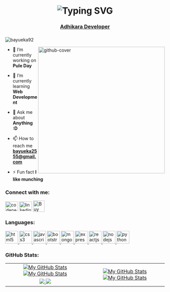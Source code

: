 <h1 align="center">
<img src="https://readme-typing-svg.herokuapp.com?lines=Hi+%F0%9F%91%8B%2C+I'm+Moh+Eka+Bayu+Ainul+Hakim" alt="Typing SVG" />
</h1>
<h3 align="center"><a href="https://awgmarket.com/" target="blank">Adhikara Developer</a></h3>
<h3 align="center"><a href="" target="blank"></a></h3>

<p align="left"><img src="https://komarev.com/ghpvc/?username=bayueka92&label=Profile%20views&color=0e75b6&style=flat" alt="bayueka92" /> </p>

<img align="right" src="https://i.giphy.com/media/uhkgRdrMSnqDBofJru/giphy.webp" width="400" alt="github-cover">

- 🔭 I’m currently working on **Pule Day**

- 🌱 I’m currently learning **Web Development**

- 💬 Ask me about **Anything :D**

- 📫 How to reach me **bayueka2555@gmail.com**

- ⚡ Fun fact **I like munching**

<h3 align="left">Connect with me:</h3>
<p align="left">
<a href="https://codepen.io/" target="blank"><img align="center" src="https://cdn.jsdelivr.net/gh/devicons/devicon/icons/codepen/codepen-plain.svg" alt="codepen" height="30" width="40" /></a>
<a href="https://www.linkedin.com/in/bayu-eka-819a151b5" target="blank"><img align="center" src="https://cdn.jsdelivr.net/gh/devicons/devicon/icons/linkedin/linkedin-original.svg" alt="linkedin" height="30" width="40" /></a>
<a href='https://ko-fi.com/bayueka92' target='_blank'><img align="center" height='36' style='border:0px;height:36px;' src='https://cdn.ko-fi.com/cdn/kofi3.png?v=3' border='0' alt='Buy Me a Coffee at ko-fi.com' /></a>
</p>

<h3 align="left">Languages:</h3>
<p align="left">
  <a href="https://www.w3.org/html/" target="_blank" rel="noreferrer">
  <img src="https://cdn.jsdelivr.net/gh/devicons/devicon/icons/html5/html5-original.svg" alt="html5" width="40" height="40"/>
  </a>
  <a href="https://www.w3schools.com/css/" target="_blank" rel="noreferrer">
  <img src="https://cdn.jsdelivr.net/gh/devicons/devicon/icons/css3/css3-original.svg" alt="css3" width="40" height="40"/>
  </a>
  <a href="https://developer.mozilla.org/en-US/docs/Web/JavaScript" target="_blank" rel="noreferrer">
  <img src="https://cdn.jsdelivr.net/gh/devicons/devicon/icons/javascript/javascript-original.svg" alt="javascript" width="40" height="40"/>
  </a>
  <a href="https://getbootstrap.com" target="_blank" rel="noreferrer">
  <img src="https://cdn.jsdelivr.net/gh/devicons/devicon/icons/bootstrap/bootstrap-original.svg" alt="bootstrap" width="40" height="40"/>
  </a>
  <a href="https://www.mongodb.com/" target="_blank" rel="noreferrer">
  <img src="https://cdn.jsdelivr.net/gh/devicons/devicon/icons/mongodb/mongodb-original.svg" alt="mongodb" width="40" height="40"/>
  </a>
  <a href="https://expressjs.com/" target="_blank" rel="noreferrer">
  <img src="https://cdn.jsdelivr.net/gh/devicons/devicon/icons/express/express-original.svg" alt="expressjs" width="40" height="40"/>
  </a> 
  <a href="https://reactjs.org/" target="_blank" rel="noreferrer">
  <img src="https://cdn.jsdelivr.net/gh/devicons/devicon/icons/react/react-original.svg" alt="reactjs" width="40" height="40"/>
  </a>
  <a href="https://nodejs.org" target="_blank" rel="noreferrer">
  <img src="https://cdn.jsdelivr.net/gh/devicons/devicon/icons/nodejs/nodejs-original.svg" alt="nodejs" width="40" height="40"/>
  </a>
  <a href="https://www.python.org" target="_blank" rel="noreferrer">
  <img src="https://cdn.jsdelivr.net/gh/devicons/devicon/icons/python/python-original.svg" alt="python" width="40" height="40"/>
  </a>
</p>

<h3 align="left">GitHub Stats:</h3>

<table>
<tr>
<td align="center">
  <a href="https://github.com/bayueka92#gh-light-mode-only">
    <img src="https://github-readme-stats.vercel.app/api?username=bayueka92&show_icons=true&theme=default&include_all_commits=true#gh-light-mode-only" alt="My GitHub Stats"/>
  </a>

  <a href="https://github.com/bayueka92#gh-dark-mode-only">
    <img src="https://github-readme-stats.vercel.app/api?username=bayueka92&show_icons=true&theme=tokyonight&include_all_commits=true#gh-dark-mode-only" alt="My GitHub Stats"/>
  </a>
</td>

<td rowspan="2" align="center">
  <a href="https://github.com/bayueka92#gh-light-mode-only">
    <img src="https://github-readme-stats.vercel.app/api/top-langs/?username=bayueka92&theme=default&langs_count=8#gh-light-mode-only" alt="My GitHub Stats"/>
  </a>

  <a href="https://github.com/bayueka92#gh-dark-mode-only">
    <img src="https://github-readme-stats.vercel.app/api/top-langs/?username=bayueka92&theme=tokyonight&langs_count=8#gh-dark-mode-only" alt="My GitHub Stats"/>
  </a>
</td>
</tr>

<tr>
<td align="center">
  <a href="https://github.com/bayueka92#gh-light-mode-only">
    <img src="https://github-readme-streak-stats.herokuapp.com/?user=bayueka92&theme=default"/>
  </a>

  <a href="https://github.com/bayueka92#gh-dark-mode-only">
    <img src="https://github-readme-streak-stats.herokuapp.com/?user=bayueka92&theme=tokyonight"/>
  </a>
</td>
</tr>
</table>
